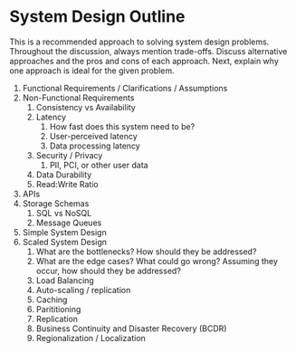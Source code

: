 # System Design Outline
This is a recommended approach to solving system design problems. Throughout the discussion, always mention trade-offs. Discuss alternative approaches and the pros and cons of each approach. Next, explain why one approach is ideal for the given problem.
1. Functional Requirements / Clarifications / Assumptions
1. Non-Functional Requirements
	1. Consistency vs Availability
	1. Latency
		1. How fast does this system need to be? 
		1. User-perceived latency
		1. Data processing latency
	1. Security / Privacy
		1. PII, PCI, or other user data
	1. Data Durability
	1. Read:Write Ratio
1. APIs
1. Storage Schemas
	1. SQL vs NoSQL
	1. Message Queues
1. Simple System Design
1. Scaled System Design
	1. What are the bottlenecks? How should they be addressed?
	1. What are the edge cases? What could go wrong? Assuming they occur, how should they be addressed?
	1. Load Balancing
	1. Auto-scaling / replication
	1. Caching
	1. Parititioning
	1. Replication
	1. Business Continuity and Disaster Recovery (BCDR)
	1. Regionalization / Localization
 
